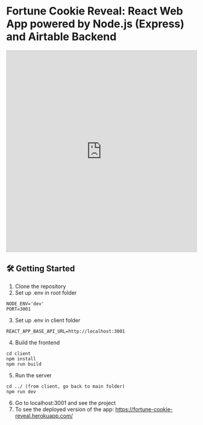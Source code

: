 # Fortune Cookie Reveal: React Web App powered by Node.js (Express) and Airtable Backend

<iframe class="airtable-embed" src="https://airtable.com/embed/shracwXYXAaWtaC6k?backgroundColor=red&viewControls=on" frameborder="0" onmousewheel="" width="100%" height="533" style="background: transparent; border: 1px solid #ccc;"></iframe>

## 🛠 Getting Started

1. Clone the repository
2. Set up .env in root folder

```
NODE_ENV='dev'
PORT=3001
```

3. Set up .env in client folder

```
REACT_APP_BASE_API_URL=http://localhost:3001
```

4. Build the frontend

```
cd client
npm install
npm run build
```

5. Run the server

```
cd ../ (from client, go back to main folder)
npm run dev
```

6. Go to localhost:3001 and see the project
7. To see the deployed version of the app: https://fortune-cookie-reveal.herokuapp.com/
